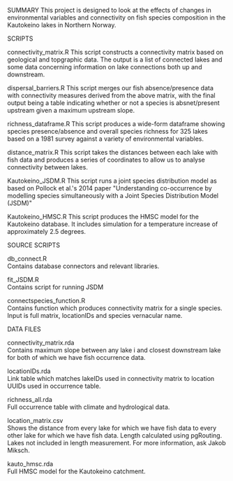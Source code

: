 SUMMARY
This project is designed to look at the effects of changes in environmental variables and connectivity on fish species composition in the Kautokeino lakes in Northern Norway.

SCRIPTS

connectivity_matrix.R
	This script constructs a connectivity matrix based on geological and topgraphic data. The output is a
	list of connected lakes and some data concerning information on lake connections both up and downstream.

dispersal_barriers.R
	This script merges our fish absence/presence data with connectivity measures derived from the above matrix,
	with the final output being a table indicating whether or not a species is absnet/present upstream
	given a maximum upstream slope.

richness_dataframe.R
	This script produces a wide-form dataframe showing species presence/absence and overall species richness
	for 325 lakes based  on a 1981 survey against a variety of environmental variables.

distance_matrix.R
  This script takes the distances between each lake with fish data and produces a series of coordinates to allow 
  us to analyse connectivity between lakes.

Kautokeino_JSDM.R
	This script runs a joint species distribution model as based on Pollock et al.'s 2014 paper "Understanding co-occurrence by modelling species simultaneously with a Joint Species Distribution Model (JSDM)"
	
Kautokeino_HMSC.R
	This script produces the HMSC model for the Kautokeino database. It includes simulation for a temperature 
	increase of approximately 2.5 degrees.


SOURCE SCRIPTS

db_connect.R  
	Contains database connectors and relevant libraries.

fit_JSDM.R  
	Contains script for running JSDM
	
connectspecies_function.R  
  Contains function which produces connectivity matrix for a single species. Input is full matrix, locationIDs 
  and species vernacular name.


DATA FILES

connectivity_matrix.rda  
  Contains maximum slope between any lake i and closest downstream lake for both of which we have fish occurrence data.
  
locationIDs.rda  
  Link table which matches lakeIDs used in connectivity matrix to location UUIDs used in occurrence table.
  
richness_all.rda  
  Full occurrence table with climate and hydrological data.
  
location_matrix.csv  
  Shows the distance from every lake for which we have fish data to every other lake for which we have fish data. Length calculated using pgRouting. Lakes not included in length measurement. For more information, ask Jakob Miksch.
  
kauto_hmsc.rda  
  Full HMSC model for the Kautokeino catchment.